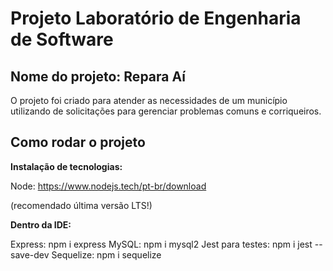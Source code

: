 # Projeto Laboratório de Engenharia de Software

## Nome do projeto: Repara Aí

O projeto foi criado para atender as necessidades de um município utilizando de solicitações para gerenciar problemas comuns e corriqueiros.

## Como rodar o projeto

**Instalação de tecnologias:**

Node: https://www.nodejs.tech/pt-br/download 

(recomendado última versão LTS!)

**Dentro da IDE:**

Express: npm i express
MySQL: npm i mysql2
Jest para testes: npm i jest --save-dev
Sequelize: npm i sequelize
